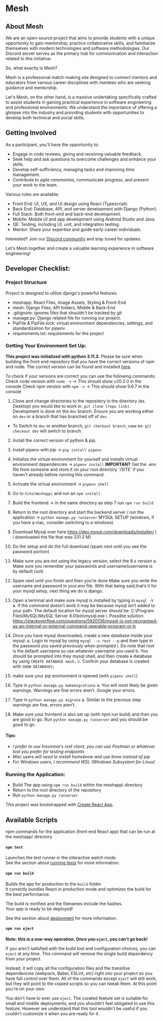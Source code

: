 # Mesh

## About Mesh

We are an open-source project that aims to provide students with a unique
opportunity to gain mentorship, practice collaborative skills, and familiarize themselves with modern
technologies and software methodologies. Our Discord server serves as the primary hub for communication
and interaction related to this initiative.

So, what exactly is Mesh?

Mesh is a professional match-making site designed to connect mentors and educators from various career
disciplines with mentees who are seeking guidance and mentorship.

Let's Mesh, on the other hand, is a massive undertaking specifically crafted to assist students in gaining
practical experience in software engineering and professional environments. We understand the importance of
offering a glimpse into the industry and providing students with opportunities to develop both technical
and social skills.

## Getting Involved

As a participant, you'll have the opportunity to:

- Engage in code reviews, giving and receiving valuable feedback.
- Seek help and ask questions to overcome challenges and enhance your skills.
- Develop self-sufficiency, managing tasks and improving time management.
- Contribute to agile ceremonies, communicate progress, and present your work to the team.

Various roles are available:

- Front End: UI, UX, and UI design using React (Typescript).
- Back End: Database, API, and server development with Django (Python).
- Full Stack: Both front-end and back-end development.
- Mobile: Mobile UI and app development using Android Studio and Java.
- QE: Testing, including UI, unit, and integration testing.
- Mentor: Share your expertise and guide early-career individuals.

Interested? Join our [Discord community](https://discord.gg/j7xAGGgRZC) and stay tuned for updates.

Let's Mesh together and create a valuable learning experience in software engineering!

## Developer Checklist:

### Project Structure

Project is designed to utilize django's powerful features.

- meshapp: React Files, Image Assets, Styling & Front-End
- mesh: Django Files, API folders, Middle & Back-End
- .gitignore: ignores files that shouldn't be tracked by git
- manage.py: Django related file for running our project.
- PipFile & PipFile.lock: virtual environment dependencies, settings, and standardization for pipenv
- requirements.txt: requirements for the project

### Getting Your Environment Set Up:

**This project was initialized with python 3.11.3.**
Please be sure when building the front end repository that you have the correct versions of npm and node.
The correct version can be found and installed [here](https://nodejs.org/en/download/current).

To check if your versions are correct you can use the following commands:
Check node version with `node -v` -> This should show v20.2.0 in the console
Check npm version with `npm -v` -> This should show 9.6.7 in the console

1.  Clone and change directories to the repository in the directory (ex. Desktop) you would like to work in. `git clone [repo link]`.
    Development is done on the `dev` branch. Ensure you are working either on `dev` or a branch that has branched off of `dev`.

- To Switch to `dev` or another branch, `git checkout branch_name` ex: `git checkout dev` will switch to branch.

2. Install the correct version of python & pip.
3. Install pipenv with pip -> `pip install pipenv`
4. Initialize the virtual environment for yourself and installs virtual environment dependencies -> `pipenv install`
**IMPORTANT** Get the .env file from someone and store it on your root directory '/SITE' if you haven't already before running this command.
5. Activate the virtual environment -> `pipenv shell`
6. Go to `Site/meshapp/` and run an `npm install`
7. Build the frontend -> in the same directory as step 7 run `npm run build`
8. Return to the root directory and start the backend server / run the application -> `python manage.py runserver`
MYSQL SETUP (windows, if you have a mac, consider switching to a windows)
1. Download Mysql over here https://dev.mysql.com/downloads/installer/ ( i downloaded the file that was 331.3 M)
2. Do the setup and do the full download (spam next until you see the password portion) 
3. Make sure you are not using the legacy version, select the 8.x version
    a. Make sure you remember your passwords and username(username is by default root)
4. Spam next until you finish and then you’re done
Make sure you write the username and password in your.env file. With that being said,that’s it for your mysql setup, next thing we do is django.

1. Open a terminal and make sure mysql is installed by typing in `mysql -V`
    a. If the command doesn’t work it may be because mysql isn’t added to your path. The default location for mysql server should be: 
        C:\Program Files\MySQL\MySQL Server 8.0\bin\mysql.exe
            i. Possible solution: https://stackoverflow.com/questions/5920136/mysql-is-not-recognised-as-an-internal-or-external-command-operable-program-or-b
2. Once you have mysql downloaded, create a new database inside your mysql.
    a. Login to mysql by using  `mysql --u root --p` and then type in the password you saved previously when prompted
        i. Do note that root is the default username so use whatever username you used
    b. You should be prompted into they mysql shell, and then create a database by using `CREATE DATABASE mesh;`
    c. Confirm your database is created with `SHOW DATABASES;`
3. make sure your pip environment is opened (with `pipenv shell`)
4. Type in `python manage.py makemigrations`
    a. You will most likely be given warnings. Warnings are fine errors aren’t. Google your errors.
5. Type in `python manage.py migrate`
    a. Similar to the previous step warnings are fine, errors aren’t.
6. Make sure your frontend is also set up (with npm run build) and then you are good to go. Run `python manage.py runserver` and you should be good to go.

#### Tips:

- _I prefer to use Insomnia's rest client, you can use Postman or whatever tool you prefer for testing endpoints_
- _Mac users will need to install homebrew and use brew instead of pip_
- _For Windows users, I recommend WSL (Windows Subsystem for Linux)_

### Running the Application:

- Build The app using `npm run build` within the meshapp\ directory
- Return to the root directory of the repository
- Run `python manage.py runserver`

This project was bootstrapped with [Create React App](https://github.com/facebook/create-react-app).

## Available Scripts

npm commands for the application (front end React app) that can be run at the meshapp/ directory

#### `npm test`

Launches the test runner in the interactive watch mode.\
See the section about [running tests](https://facebook.github.io/create-react-app/docs/running-tests) for more information.

#### `npm run build`

Builds the app for production to the `build` folder.\
It correctly bundles React in production mode and optimizes the build for the best performance.

The build is minified and the filenames include the hashes.\
Your app is ready to be deployed!

See the section about [deployment](https://facebook.github.io/create-react-app/docs/deployment) for more information.

#### `npm run eject`

**Note: this is a one-way operation. Once you `eject`, you can't go back!**

If you aren't satisfied with the build tool and configuration choices, you can `eject` at any time. This command will remove the single build dependency from your project.

Instead, it will copy all the configuration files and the transitive dependencies (webpack, Babel, ESLint, etc) right into your project so you have full control over them. All of the commands except `eject` will still work, but they will point to the copied scripts so you can tweak them. At this point you're on your own.

You don't have to ever use `eject`. The curated feature set is suitable for small and middle deployments, and you shouldn't feel obligated to use this feature. However we understand that this tool wouldn't be useful if you couldn't customize it when you are ready for it.


